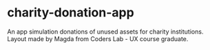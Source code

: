 # charity-donation-app
An app simulation donations of unused assets for charity institutions. Layout made by Magda from Coders Lab - UX course graduate.
